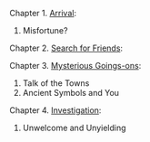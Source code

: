 
Chapter 1. [Arrival](chapter_1.md):

1. Misfortune?

Chapter 2. [Search for Friends](chapter_2.md):

Chapter 3. [Mysterious Goings-ons](chapter_3.md):

1. Talk of the Towns
1. Ancient Symbols and You

Chapter 4. [Investigation](chapter_4.md):

1. Unwelcome and Unyielding
